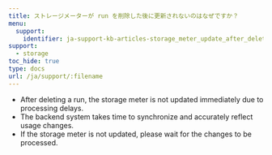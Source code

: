 ```yaml
---
title: ストレージメーターが run を削除した後に更新されないのはなぜですか？
menu:
  support:
    identifier: ja-support-kb-articles-storage_meter_update_after_deleting_runs
support:
  - storage
toc_hide: true
type: docs
url: /ja/support/:filename
---
```

- After deleting a run, the storage meter is not updated immediately due to processing delays.
- The backend system takes time to synchronize and accurately reflect usage changes.
- If the storage meter is not updated, please wait for the changes to be processed.